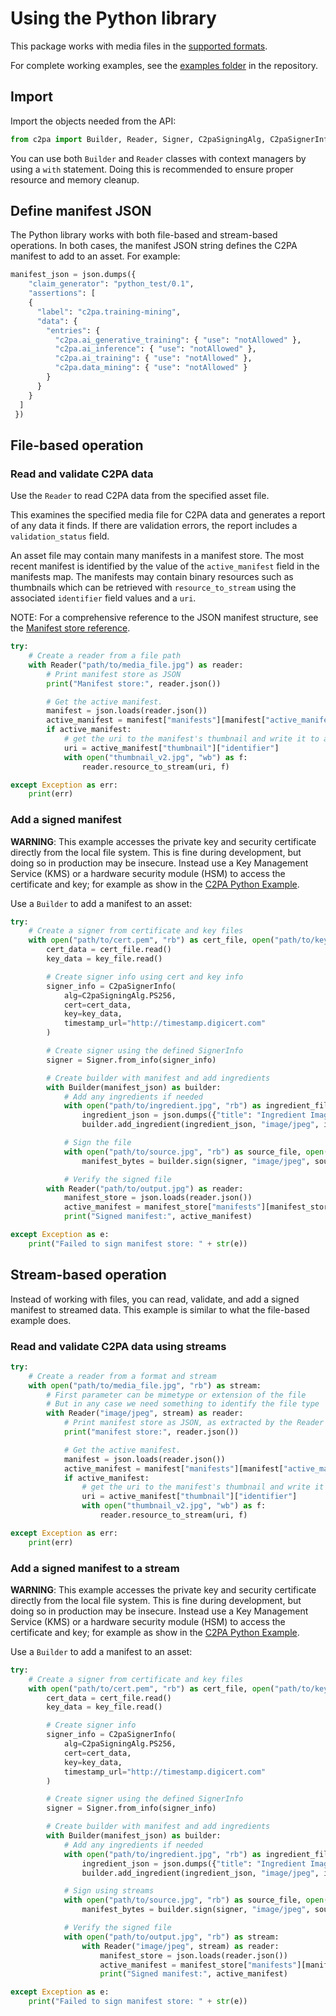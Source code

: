 # Using the Python library

This package works with media files in the [supported formats](https://github.com/contentauth/c2pa-rs/blob/main/docs/supported-formats.md).

For complete working examples, see the [examples folder](https://github.com/contentauth/c2pa-python/tree/main/examples) in the repository.

## Import

Import the objects needed from the API:

```py
from c2pa import Builder, Reader, Signer, C2paSigningAlg, C2paSignerInfo
```

You can use both `Builder` and `Reader` classes with context managers by using a `with` statement.
Doing this is recommended to ensure proper resource and memory cleanup.

## Define manifest JSON

The Python library works with both file-based and stream-based operations.
In both cases, the manifest JSON string defines the C2PA manifest to add to an asset. For example:

```py
manifest_json = json.dumps({
    "claim_generator": "python_test/0.1",
    "assertions": [
    {
      "label": "c2pa.training-mining",
      "data": {
        "entries": {
          "c2pa.ai_generative_training": { "use": "notAllowed" },
          "c2pa.ai_inference": { "use": "notAllowed" },
          "c2pa.ai_training": { "use": "notAllowed" },
          "c2pa.data_mining": { "use": "notAllowed" }
        }
      }
    }
  ]
 })
```

## File-based operation

### Read and validate C2PA data

Use the `Reader` to read C2PA data from the specified asset file.

This examines the specified media file for C2PA data and generates a report of any data it finds. If there are validation errors, the report includes a `validation_status` field.

An asset file may contain many manifests in a manifest store. The most recent manifest is identified by the value of the `active_manifest` field in the manifests map. The manifests may contain binary resources such as thumbnails which can be retrieved with `resource_to_stream` using the associated `identifier` field values and a `uri`.

NOTE: For a comprehensive reference to the JSON manifest structure, see the [Manifest store reference](https://opensource.contentauthenticity.org/docs/manifest/manifest-ref).

```py
try:
    # Create a reader from a file path
    with Reader("path/to/media_file.jpg") as reader:
        # Print manifest store as JSON
        print("Manifest store:", reader.json())

        # Get the active manifest.
        manifest = json.loads(reader.json())
        active_manifest = manifest["manifests"][manifest["active_manifest"]]
        if active_manifest:
            # get the uri to the manifest's thumbnail and write it to a file
            uri = active_manifest["thumbnail"]["identifier"]
            with open("thumbnail_v2.jpg", "wb") as f:
                reader.resource_to_stream(uri, f)

except Exception as err:
    print(err)
```

### Add a signed manifest

**WARNING**: This example accesses the private key and security certificate directly from the local file system.  This is fine during development, but doing so in production may be insecure. Instead use a Key Management Service (KMS) or a hardware security module (HSM) to access the certificate and key; for example as show in the [C2PA Python Example](https://github.com/contentauth/c2pa-python-example).

Use a `Builder` to add a manifest to an asset:

```py
try:
    # Create a signer from certificate and key files
    with open("path/to/cert.pem", "rb") as cert_file, open("path/to/key.pem", "rb") as key_file:
        cert_data = cert_file.read()
        key_data = key_file.read()

        # Create signer info using cert and key info
        signer_info = C2paSignerInfo(
            alg=C2paSigningAlg.PS256,
            cert=cert_data,
            key=key_data,
            timestamp_url="http://timestamp.digicert.com"
        )

        # Create signer using the defined SignerInfo
        signer = Signer.from_info(signer_info)

        # Create builder with manifest and add ingredients
        with Builder(manifest_json) as builder:
            # Add any ingredients if needed
            with open("path/to/ingredient.jpg", "rb") as ingredient_file:
                ingredient_json = json.dumps({"title": "Ingredient Image"})
                builder.add_ingredient(ingredient_json, "image/jpeg", ingredient_file)

            # Sign the file
            with open("path/to/source.jpg", "rb") as source_file, open("path/to/output.jpg", "wb") as dest_file:
                manifest_bytes = builder.sign(signer, "image/jpeg", source_file, dest_file)

            # Verify the signed file
        with Reader("path/to/output.jpg") as reader:
            manifest_store = json.loads(reader.json())
            active_manifest = manifest_store["manifests"][manifest_store["active_manifest"]]
            print("Signed manifest:", active_manifest)

except Exception as e:
    print("Failed to sign manifest store: " + str(e))
```

## Stream-based operation

Instead of working with files, you can read, validate, and add a signed manifest to streamed data. This example is similar to what the file-based example does.

### Read and validate C2PA data using streams

```py
try:
    # Create a reader from a format and stream
    with open("path/to/media_file.jpg", "rb") as stream:
        # First parameter can be mimetype or extension of the file
        # But in any case we need something to identify the file type
        with Reader("image/jpeg", stream) as reader:
            # Print manifest store as JSON, as extracted by the Reader
            print("manifest store:", reader.json())

            # Get the active manifest.
            manifest = json.loads(reader.json())
            active_manifest = manifest["manifests"][manifest["active_manifest"]]
            if active_manifest:
                # get the uri to the manifest's thumbnail and write it to a file
                uri = active_manifest["thumbnail"]["identifier"]
                with open("thumbnail_v2.jpg", "wb") as f:
                    reader.resource_to_stream(uri, f)

except Exception as err:
    print(err)
```

### Add a signed manifest to a stream

**WARNING**: This example accesses the private key and security certificate directly from the local file system.  This is fine during development, but doing so in production may be insecure. Instead use a Key Management Service (KMS) or a hardware security module (HSM) to access the certificate and key; for example as show in the [C2PA Python Example](https://github.com/contentauth/c2pa-python-example).

Use a `Builder` to add a manifest to an asset:

```py
try:
    # Create a signer from certificate and key files
    with open("path/to/cert.pem", "rb") as cert_file, open("path/to/key.pem", "rb") as key_file:
        cert_data = cert_file.read()
        key_data = key_file.read()

        # Create signer info
        signer_info = C2paSignerInfo(
            alg=C2paSigningAlg.PS256,
            cert=cert_data,
            key=key_data,
            timestamp_url="http://timestamp.digicert.com"
        )

        # Create signer using the defined SignerInfo
        signer = Signer.from_info(signer_info)

        # Create builder with manifest and add ingredients
        with Builder(manifest_json) as builder:
            # Add any ingredients if needed
            with open("path/to/ingredient.jpg", "rb") as ingredient_file:
                ingredient_json = json.dumps({"title": "Ingredient Image"})
                builder.add_ingredient(ingredient_json, "image/jpeg", ingredient_file)

            # Sign using streams
            with open("path/to/source.jpg", "rb") as source_file, open("path/to/output.jpg", "wb") as dest_file:
                manifest_bytes = builder.sign(signer, "image/jpeg", source_file, dest_file)

            # Verify the signed file
            with open("path/to/output.jpg", "rb") as stream:
                with Reader("image/jpeg", stream) as reader:
                    manifest_store = json.loads(reader.json())
                    active_manifest = manifest_store["manifests"][manifest_store["active_manifest"]]
                    print("Signed manifest:", active_manifest)

except Exception as e:
    print("Failed to sign manifest store: " + str(e))
```
